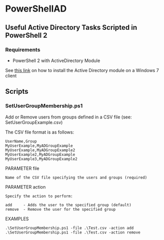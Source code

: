 # PowerShellAD #

## Useful Active Directory Tasks Scripted in PowerShell 2 ##

### Requirements ###

*	PowerShell 2 with ActiveDirectory Module

See [this link][psad] on how to install the Active Directory module on a Windows 7 client

## Scripts ##

### SetUserGroupMembership.ps1 ###

Add or Remove users from groups defined in a CSV file (see: SetUserGroupExample.csv)

The CSV file format is as follows:

	UserName,Group
	MyUserExample,MyADGroupExample
	MyUserExample,MyADGroupExample2
	MyUserExample2,MyADGroupExample
	MyUserExample3,MyADGroupExample2

PARAMETER file  

	Name of the CSV file specifying the users and groups (required)

PARAMETER action  

	Specify the action to perform:

	add 	- Adds the user to the specified group (default)
	remove  - Remove the user for the specified group

EXAMPLES  

    .\SetUserGroupMembership.ps1 -file .\Test.csv -action add  
    .\SetUserGroupMembership.ps1 -file .\Test.csv -action remove

[psad]:http://blogs.msdn.com/b/rkramesh/archive/2012/01/17/how-to-add-active-directory-module-in-powershell-in-windows-7.aspx

